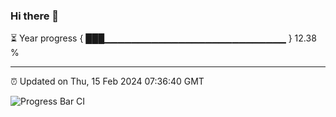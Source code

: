 ### Hi there 👋

⏳ Year progress { ███▁▁▁▁▁▁▁▁▁▁▁▁▁▁▁▁▁▁▁▁▁▁▁▁▁▁▁ } 12.38 %

---

⏰ Updated on Thu, 15 Feb 2024 07:36:40 GMT

![Progress Bar CI](https://github.com/IshwaranRudhara/GIT-ACTION/workflows/Progress%20Bar%20CI/badge.svg)
